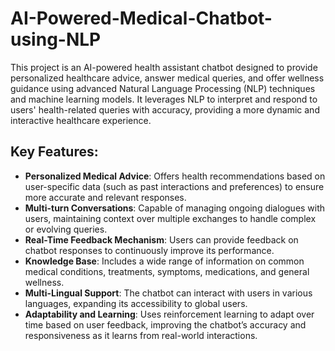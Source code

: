 # AI-Powered-Medical-Chatbot-using-NLP
This project is an AI-powered health assistant chatbot designed to provide personalized healthcare advice, answer medical queries, and offer wellness guidance using advanced Natural Language Processing (NLP) techniques and machine learning models. It leverages NLP to interpret and respond to users' health-related queries with accuracy, providing a more dynamic and interactive healthcare experience.


## Key Features:
- **Personalized Medical Advice**: Offers health recommendations based on user-specific data (such as past interactions and preferences) to ensure more accurate and relevant responses.
- **Multi-turn Conversations**: Capable of managing ongoing dialogues with users, maintaining context over multiple exchanges to handle complex or evolving queries.
- **Real-Time Feedback Mechanism**: Users can provide feedback on chatbot responses to continuously improve its performance.
- **Knowledge Base**: Includes a wide range of information on common medical conditions, treatments, symptoms, medications, and general wellness.
- **Multi-Lingual Support**: The chatbot can interact with users in various languages, expanding its accessibility to global users.
- **Adaptability and Learning**: Uses reinforcement learning to adapt over time based on user feedback, improving the chatbot’s accuracy and responsiveness as it learns from real-world interactions.

